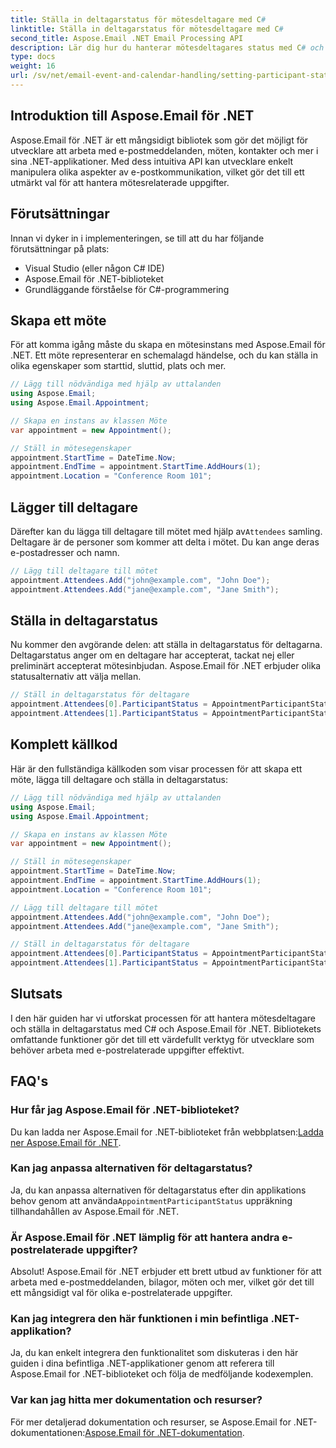 ```yaml
---
title: Ställa in deltagarstatus för mötesdeltagare med C#
linktitle: Ställa in deltagarstatus för mötesdeltagare med C#
second_title: Aspose.Email .NET Email Processing API
description: Lär dig hur du hanterar mötesdeltagares status med C# och Aspose.Email för .NET. Steg-för-steg guide med källkod.
type: docs
weight: 16
url: /sv/net/email-event-and-calendar-handling/setting-participant-status-for-appointment-attendees-with-csharp/
---
```


## Introduktion till Aspose.Email för .NET

Aspose.Email för .NET är ett mångsidigt bibliotek som gör det möjligt för utvecklare att arbeta med e-postmeddelanden, möten, kontakter och mer i sina .NET-applikationer. Med dess intuitiva API kan utvecklare enkelt manipulera olika aspekter av e-postkommunikation, vilket gör det till ett utmärkt val för att hantera mötesrelaterade uppgifter.

## Förutsättningar

Innan vi dyker in i implementeringen, se till att du har följande förutsättningar på plats:

- Visual Studio (eller någon C# IDE)
- Aspose.Email för .NET-biblioteket
- Grundläggande förståelse för C#-programmering

## Skapa ett möte

För att komma igång måste du skapa en mötesinstans med Aspose.Email för .NET. Ett möte representerar en schemalagd händelse, och du kan ställa in olika egenskaper som starttid, sluttid, plats och mer.

```csharp
// Lägg till nödvändiga med hjälp av uttalanden
using Aspose.Email;
using Aspose.Email.Appointment;

// Skapa en instans av klassen Möte
var appointment = new Appointment();

// Ställ in mötesegenskaper
appointment.StartTime = DateTime.Now;
appointment.EndTime = appointment.StartTime.AddHours(1);
appointment.Location = "Conference Room 101";
```

## Lägger till deltagare

 Därefter kan du lägga till deltagare till mötet med hjälp av`Attendees` samling. Deltagare är de personer som kommer att delta i mötet. Du kan ange deras e-postadresser och namn.

```csharp
// Lägg till deltagare till mötet
appointment.Attendees.Add("john@example.com", "John Doe");
appointment.Attendees.Add("jane@example.com", "Jane Smith");
```

## Ställa in deltagarstatus

Nu kommer den avgörande delen: att ställa in deltagarstatus för deltagarna. Deltagarstatus anger om en deltagare har accepterat, tackat nej eller preliminärt accepterat mötesinbjudan. Aspose.Email för .NET erbjuder olika statusalternativ att välja mellan.

```csharp
// Ställ in deltagarstatus för deltagare
appointment.Attendees[0].ParticipantStatus = AppointmentParticipantStatus.Accepted;
appointment.Attendees[1].ParticipantStatus = AppointmentParticipantStatus.Declined;
```

## Komplett källkod

Här är den fullständiga källkoden som visar processen för att skapa ett möte, lägga till deltagare och ställa in deltagarstatus:

```csharp
// Lägg till nödvändiga med hjälp av uttalanden
using Aspose.Email;
using Aspose.Email.Appointment;

// Skapa en instans av klassen Möte
var appointment = new Appointment();

// Ställ in mötesegenskaper
appointment.StartTime = DateTime.Now;
appointment.EndTime = appointment.StartTime.AddHours(1);
appointment.Location = "Conference Room 101";

// Lägg till deltagare till mötet
appointment.Attendees.Add("john@example.com", "John Doe");
appointment.Attendees.Add("jane@example.com", "Jane Smith");

// Ställ in deltagarstatus för deltagare
appointment.Attendees[0].ParticipantStatus = AppointmentParticipantStatus.Accepted;
appointment.Attendees[1].ParticipantStatus = AppointmentParticipantStatus.Declined;
```

## Slutsats

I den här guiden har vi utforskat processen för att hantera mötesdeltagare och ställa in deltagarstatus med C# och Aspose.Email för .NET. Bibliotekets omfattande funktioner gör det till ett värdefullt verktyg för utvecklare som behöver arbeta med e-postrelaterade uppgifter effektivt.

## FAQ's

### Hur får jag Aspose.Email för .NET-biblioteket?

 Du kan ladda ner Aspose.Email for .NET-biblioteket från webbplatsen:[Ladda ner Aspose.Email för .NET](https://releases.aspose.com).

### Kan jag anpassa alternativen för deltagarstatus?

 Ja, du kan anpassa alternativen för deltagarstatus efter din applikations behov genom att använda`AppointmentParticipantStatus` uppräkning tillhandahållen av Aspose.Email för .NET.

### Är Aspose.Email för .NET lämplig för att hantera andra e-postrelaterade uppgifter?

Absolut! Aspose.Email för .NET erbjuder ett brett utbud av funktioner för att arbeta med e-postmeddelanden, bilagor, möten och mer, vilket gör det till ett mångsidigt val för olika e-postrelaterade uppgifter.

### Kan jag integrera den här funktionen i min befintliga .NET-applikation?

Ja, du kan enkelt integrera den funktionalitet som diskuteras i den här guiden i dina befintliga .NET-applikationer genom att referera till Aspose.Email for .NET-biblioteket och följa de medföljande kodexemplen.

### Var kan jag hitta mer dokumentation och resurser?

 För mer detaljerad dokumentation och resurser, se Aspose.Email for .NET-dokumentationen:[Aspose.Email för .NET-dokumentation](https://reference.aspose.com/email/net).